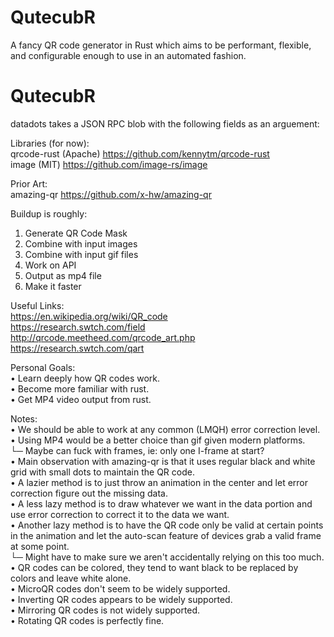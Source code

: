 # QutecubR
A fancy QR code generator in Rust which aims to be performant, flexible, and configurable enough to use in an automated fashion.

# QutecubR
datadots takes a JSON RPC blob with the following fields as an arguement:

Libraries (for now):  
qrcode-rust (Apache) https://github.com/kennytm/qrcode-rust  
image (MIT) https://github.com/image-rs/image  

Prior Art:  
amazing-qr https://github.com/x-hw/amazing-qr

Buildup is roughly:
1. Generate QR Code Mask
2. Combine with input images
3. Combine with input gif files
4. Work on API
5. Output as mp4 file
6. Make it faster

Useful Links:  
https://en.wikipedia.org/wiki/QR_code  
https://research.swtch.com/field  
http://qrcode.meetheed.com/qrcode_art.php  
https://research.swtch.com/qart

Personal Goals:  
• Learn deeply how QR codes work.  
• Become more familiar with rust.  
• Get MP4 video output from rust.  

Notes:  
• We should be able to work at any common (LMQH) error correction level.  
• Using MP4 would be a better choice than gif given modern platforms.  
  └─ Maybe can fuck with frames, ie: only one I-frame at start?  
• Main observation with amazing-qr is that it uses regular black and white grid with small dots to maintain the QR code.  
• A lazier method is to just throw an animation in the center and let error correction figure out the missing data.  
• A less lazy method is to draw whatever we want in the data portion and use error correction to correct it to the data we want.  
• Another lazy method is to have the QR code only be valid at certain points in the animation and let the auto-scan feature of devices grab a valid frame at some point.  
  └─ Might have to make sure we aren't accidentally relying on this too much.  
• QR codes can be colored, they tend to want black to be replaced by colors and leave white alone.  
• MicroQR codes don't seem to be widely supported.  
• Inverting QR codes appears to be widely supported.  
• Mirroring QR codes is not widely supported.  
• Rotating QR codes is perfectly fine.  
